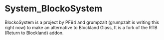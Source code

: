 # System_BlockoSystem
BlockoSystem is a project by PF94 and grumpzalt (grumpzalt is writing this right now) to make an alternative to Blockland Glass, It is a fork of the RTB (Return to Blockland) addon.
